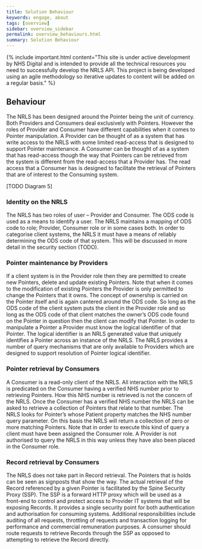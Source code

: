 ```yaml
---
title: Solution Behaviour
keywords: engage, about
tags: [overview]
sidebar: overview_sidebar
permalink: overview_behaviours.html
summary: Solution Behaviour
---
```


{% include important.html content="This site is under active development by NHS Digital and is intended to provide all the technical resources you need to successfully develop the NRLS API. This project is being developed using an agile methodology so iterative updates to content will be added on a regular basis." %}


## Behaviour ##

The NRLS has been designed around the Pointer being the unit of currency. Both Providers and Consumers deal exclusively with Pointers. However the roles of Provider and Consumer have different capabilities when it comes to Pointer manipulation. 
A Provider can be thought of as a system that has write access to the NRLS with some limited read-access that is designed to support Pointer maintenance. 
A Consumer can be thought of as a system that has read-access though the way that Pointers can be retrieved from the system is different from the read-access that a Provider has. The read access that a Consumer has is designed to facilitate the retrieval of Pointers that are of interest to the Consuming system.

[TODO Diagram 5]

### Identity on the NRLS ###

The NRLS has two roles of user – Provider and Consumer. The ODS code is used as a means to identify a user. The NRLS maintains a mapping of ODS code to role; Provider, Consumer role or in some cases both. In order to categorise client systems, the NRLS it must have a means of reliably determining the ODS code of that system. This will be discussed in more detail in the security section (TODO).

### Pointer maintenance by Providers ###

If a client system is in the Provider role then they are permitted to create new Pointers, delete and update existing Pointers. Note that when it comes to the modification of existing Pointers the Provider is only permitted to change the Pointers that it owns. The concept of ownership is carried on the Pointer itself and is again cantered around the ODS code. So long as the ODS code of the client system puts the client in the Provider role and so long as the ODS code of that client matches the owner’s ODS code found on the Pointer in question then the client can modify that Pointer.
In order to manipulate a Pointer a Provider must know the logical identifier of that Pointer. The logical identifier is an NRLS generated value that uniquely identifies a Pointer across an instance of the NRLS. 
The NRLS provides a number of query mechanisms that are only available to Providers which are designed to support resolution of Pointer logical identifier.

### Pointer retrieval by Consumers ###

A Consumer is a read-only client of the NRLS. All interaction with the NRLS is predicated on the Consumer having a verified NHS number prior to retrieving Pointers. How this NHS number is retrieved is not the concern of the NRLS.
Once the Consumer has a verified NHS number the NRLS can be asked to retrieve a collection of Pointers that relate to that number. The NRLS looks for Pointer’s whose Patient property matches the NHS number query parameter. On this basis the NRLS will return a collection of zero or more matching Pointers.
Note that in order to execute this kind of query a client must have been assigned the Consumer role. A Provider is not authorised to query the NRLS in this way unless they have also been placed in the Consumer role.

### Record retrieval by Consumers ###

The NRLS does not take part in Record retrieval. The Pointers that is holds can be seen as signposts that show the way. The actual retrieval of the Record referenced by a given Pointer is facilitated by the Spine Security Proxy (SSP).
The SSP is a forward HTTP proxy which will be used as a front-end to control and protect access to Provider IT systems that will be exposing Records. It provides a single security point for both authentication and authorisation for consuming systems. Additional responsibilities include auditing of all requests, throttling of requests and transaction logging for performance and commercial remuneration purposes.
A consumer should route requests to retrieve Records through the SSP as opposed to attempting to retrieve the Record directly.
